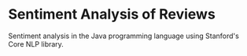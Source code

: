 # Sentiment Analysis of Reviews

Sentiment analysis in the Java programming language using Stanford's Core NLP library.
